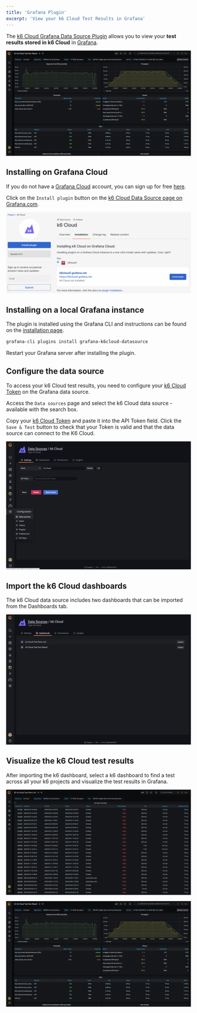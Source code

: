 ```yaml
---
title: 'Grafana Plugin'
excerpt: 'View your k6 Cloud Test Results in Grafana'
---
```


The [k6 Cloud Grafana Data Source Plugin](https://grafana.com/grafana/plugins/grafana-k6cloud-datasource/) allows you to view your **test results stored in k6 Cloud** in [Grafana](https://grafana.com/grafana/). 

![k6 Cloud Grafana Data Source Plugin](./images/06-Grafana-Plugin/k6_cloud_grafana_plugin_dashboard.png)

## Installing on Grafana Cloud

If you do not have a [Grafana Cloud](https://grafana.com/cloud) account, you can sign up for free [here](https://grafana.com/cloud/grafana).

Click on the `Install plugin` button on the [k6 Cloud Data Source page on Grafana.com](https://grafana.com/plugins/grafana-k6cloud-datasource/?tab=installation). 

![Install k6 Cloud Grafana Plugin](./images/06-Grafana-Plugin/k6_cloud_grafana_plugin_install.png)

## Installing on a local Grafana instance 

The plugin is installed using the Grafana CLI and instructions can be found on the [installation page](https://grafana.com/plugins/grafana-k6cloud-datasource/?tab=installation). 

```bash
grafana-cli plugins install grafana-k6cloud-datasource
```

Restart your Grafana server after installing the plugin.

## Configure the data source 

To access your k6 Cloud test results, you need to configure your [k6 Cloud Token](/cloud/integrations/token) on the Grafana data source. 

Access the `Data sources` page and select the k6 Cloud data source - available with the search box.

Copy your [k6 Cloud Token](/cloud/integrations/token) and paste it into the API Token field. Click the `Save & Test` button to check that your Token is valid and that the data source can connect to the K6 Cloud.

![Configure k6 Cloud Grafana Data Source Plugin](./images/06-Grafana-Plugin/k6_cloud_grafana_plugin_data_source_view.png)

## Import the k6 Cloud dashboards 

The k6 Cloud data source includes two dashboards that can be imported from the Dashboards tab.

![k6 Cloud Grafana Data Source Dashboards](./images/06-Grafana-Plugin/k6_cloud_grafana_import_dashboard.png)

## Visualize the k6 Cloud test results 

After importing the k6 dashboard, select a k6 dashboard to find a test across all your k6 projects and visualize the test results in Grafana.

![k6 Cloud Test Listing Dashboard](./images/06-Grafana-Plugin/k6_cloud_grafana_list_dashboard.png)

![k6 Cloud Test Result Dashboard](./images/06-Grafana-Plugin/k6_cloud_grafana_plugin_dashboard.png)

